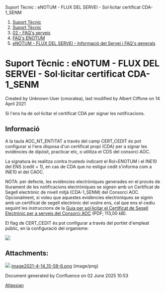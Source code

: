 Suport Tècnic : eNOTUM - FLUX DEL SERVEI - Sol·licitar certificat CDA-1\_SENM  

1.  [Suport Tècnic](index.html)
2.  [Suport Tècnic](13893782.html)
3.  [02 - FAQ's serveis](26313393.html)
4.  [FAQ's ENOTUM](28705561.html)
5.  [eNOTUM - FLUX DEL SERVEI - Informació del Servei i FAQ's generals](26313306.html)

Suport Tècnic : eNOTUM - FLUX DEL SERVEI - Sol·licitar certificat CDA-1\_SENM
=============================================================================

Created by Unknown User (cmoralea), last modified by Albert Ciffone on 14 April 2021

Si l'ens ha de sol·licitar el certificat CDA per signar les notificacions.

Informació
----------

  

A la taula AOC\_NT\_ENTITAT a través del camp CERT\_CEDIT és pot configurar si l'ens disposa d'un certificat propi (CDA) per a signar les evidències de dipósit, practicar etc, o utilitza el CDS del consorci AOC.

La signatura és realitza contra trustedx indicant el Rol=ENOTUM i el INE10 del ENS (cedit = 1), en cas de CDA que no estigui cedit s'informa com a INE10 el del CAOC.

NOTA: per defecte, les evidències electròniques generades en el procés de lliurament de les notificacions electròniques se signen amb un Certificat de Segell electrònic de nivell mitjà (CDA-1\_SENM) del Consorci AOC. Opcionalment, si voleu que aquestes evidències electròniques se signin amb un certificat de segell electrònic del vostre ens, cal que ens el cediu seguint les instruccions de la [Guia per sol·licitar el Certificat de Segell Electrònic per a serveis del Consorci AOC](https://www.aoc.cat/wp-content/uploads/2015/11/guiaSolicitudCertificatSegellElectronicServeisConsorciAoc.pdf?x47729) (PDF; 113,00 kB).

El flag de CERT\_CEDIT és pot configurar a través del portlet d'empleat públic, en la configuració del organisme:

  

![](attachments/26313414/41522515.png)

Attachments:
------------

![](images/icons/bullet_blue.gif) [image2021-4-14\_15-59-6.png](attachments/26313414/41522515.png) (image/png)  

Document generated by Confluence on 02 June 2025 10:53

[Atlassian](http://www.atlassian.com/)